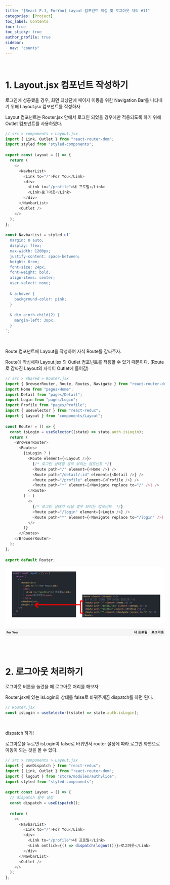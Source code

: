 ```yaml
---
title: "[React P.J, ForYou] Layout 컴포넌트 작성 및 로그아웃 처리 #11"
categories: [Project]
toc_label: Contents
toc: true
toc_sticky: true
author_profile: true
sidebar:
  nav: "counts"
---
```


<br>

# 1. Layout.jsx 컴포넌트 작성하기

로그인에 성공했을 경우, 화면 최상단에 페이지 이동을 위한 Navigation Bar를 나타내기 위해 Layout.jsx 컴포넌트를 작성하자

Layout 컴포넌트는 Router.jsx 안에서 로그인 되었을 경우에만 적용되도록 하기 위해 Outlet 컴포넌트를 사용하였다.

```js
// src > components > Layout.jsx
import { Link, Outlet } from "react-router-dom";
import styled from "styled-components";

export const Layout = () => {
  return (
    <>
      <NavbarList>
        <Link to="/">For You</Link>
        <div>
          <Link to="/profile">내 프로필</Link>
          <Link>로그아웃</Link>
        </div>
      </NavbarList>
      <Outlet />
    </>
  );
};

const NavbarList = styled.ul`
  margin: 0 auto;
  display: flex;
  max-width: 1200px;
  justify-content: space-between;
  height: 6rem;
  font-size: 24px;
  font-weight: bold;
  align-items: center;
  user-select: none;

  & a:hover {
    background-color: pink;
  }

  & div a:nth-child(2) {
    margin-left: 30px;
  }
`;
```

<br>

Route 컴포넌트에 Layout을 작성하여 자식 Route를 감싸주자.

Route에 작성해야 Layout.jsx 의 Outlet 컴포넌트를 적용할 수 있기 때문이다. (Route로 감싸진 Layout의 자식이 Outlet에 들어감)

```js
// src > shared > Router.jsx
import { BrowserRouter, Route, Routes, Navigate } from "react-router-dom";
import Home from "pages/Home";
import Detail from "pages/Detail";
import Login from "pages/Login";
import Profile from "pages/Profile";
import { useSelector } from "react-redux";
import { Layout } from "components/Layout";

const Router = () => {
  const isLogin = useSelector((state) => state.auth.isLogin);
  return (
    <BrowserRouter>
      <Routes>
        {isLogin ? (
          <Route element={<Layout />}>
            {/* 로그인 상태일 경우 보이는 컴포넌트 */}
            <Route path="/" element={<Home />} />
            <Route path="/detail/:id" element={<Detail />} />
            <Route path="/profile" element={<Profile />} />
            <Route path="*" element={<Navigate replace to="/" />} />
          </Route>
        ) : (
          <>
            {/* 로그인 상태가 아닐 경우 보이는 컴포넌트  */}
            <Route path="/login" element={<Login />} />
            <Route path="*" element={<Navigate replace to="/login" />} />
          </>
        )}
      </Routes>
    </BrowserRouter>
  );
};

export default Router;
```

![](/assets/images/2024/2024-03-03-16-11-09.png)

![](/assets/images/2024/2024-03-03-16-22-05.png)

<br><br>

# 2. 로그아웃 처리하기

로그아웃 버튼을 눌렀을 때 로그아웃 처리를 해보자

Router.jsx에 있는 isLogin의 상태를 false로 바꿔주게끔 dispatch를 하면 된다.

```js
// Router.jsx
const isLogin = useSelector((state) => state.auth.isLogin);
```

<br>

dispatch 하기!

로그아웃을 누르면 isLogin이 false로 바뀌면서 router 설정에 따라 로그인 화면으로 이동이 되는 것을 볼 수 있다.

```js
// src > components > Layout.jsx
import { useDispatch } from "react-redux";
import { Link, Outlet } from "react-router-dom";
import { logout } from "store/modules/authSlice";
import styled from "styled-components";

export const Layout = () => {
  // dispatch 함수 생성
  const dispatch = useDispatch();

  return (
    <>
      <NavbarList>
        <Link to="/">For You</Link>
        <div>
          <Link to="/profile">내 프로필</Link>
          <Link onClick={() => dispatch(logout())}>로그아웃</Link>
        </div>
      </NavbarList>
      <Outlet />
    </>
  );
};
```

<br>
